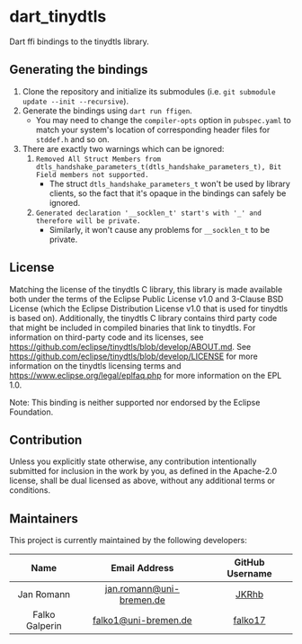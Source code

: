 # dart_tinydtls

Dart ffi bindings to the tinydtls library.

## Generating the bindings

1. Clone the repository and initialize its submodules
   (i.e. `git submodule update --init --recursive`).
2. Generate the bindings using `dart run ffigen`.
   - You may need to change the `compiler-opts` option in `pubspec.yaml` to match your system's
     location of corresponding header files for `stddef.h` and so on.
3. There are exactly two warnings which can be ignored:
    1. `Removed All Struct Members from dtls_handshake_parameters_t(dtls_handshake_parameters_t), Bit Field members not supported.`
       - The struct `dtls_handshake_parameters_t` won't be used by library clients, so the
         fact that it's opaque in the bindings can safely be ignored.
    2. `Generated declaration '__socklen_t' start's with '_' and therefore will be private.`
        - Similarly, it won't cause any problems for `__socklen_t` to be private.

## License

Matching the license of the tinydtls C library, this library is made available both under
the terms of the Eclipse Public License v1.0 and 3-Clause BSD License (which the
Eclipse Distribution License v1.0 that is used for tinydtls is based on).
Additionally, the tinydtls C library contains third party code that might be included
in compiled binaries that link to tinydtls.
For information on third-party code and its licenses, see
https://github.com/eclipse/tinydtls/blob/develop/ABOUT.md.
See https://github.com/eclipse/tinydtls/blob/develop/LICENSE for more information on the
tinydtls licensing terms and https://www.eclipse.org/legal/eplfaq.php for more information
on the EPL 1.0.

Note: This binding is neither supported nor endorsed by the Eclipse Foundation.

## Contribution

Unless you explicitly state otherwise, any contribution intentionally submitted
for inclusion in the work by you, as defined in the Apache-2.0 license, shall be
dual licensed as above, without any additional terms or conditions.

## Maintainers

This project is currently maintained by the following developers:

|      Name      |      Email Address       |            GitHub Username            |
|:--------------:|:------------------------:|:-------------------------------------:|
|   Jan Romann   | jan.romann@uni-bremen.de |   [JKRhb](https://github.com/JKRhb)   |
| Falko Galperin |   falko1@uni-bremen.de   | [falko17](https://github.com/falko17) |
